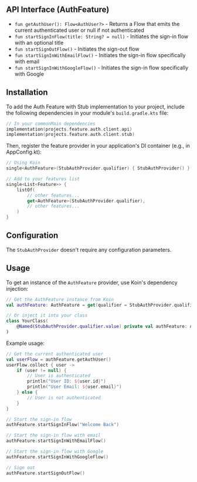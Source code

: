 ## API Interface (AuthFeature)
- `fun getAuthUser(): Flow<AuthUser?>` - Returns a Flow that emits the current authenticated user or null if not authenticated
- `fun startSignInFlow(title: String? = null)` - Initiates the sign-in flow with an optional title
- `fun startSignOutFlow()` - Initiates the sign-out flow
- `fun startSignInWithEmailFlow()` - Initiates the sign-in flow specifically with email
- `fun startSignInWithGoogleFlow()` - Initiates the sign-in flow specifically with Google

## Installation

To add the Auth Feature with Stub implementation to your project, include the following dependencies in your module's `build.gradle.kts` file:

```kotlin
// In your commonMain dependencies
implementation(projects.feature.auth.client.api)
implementation(projects.feature.auth.client.stub)
```

Then, register the feature provider in your application's DI container (e.g., in AppConfig.kt):

```kotlin
// Using Koin
single<AuthFeature>(StubAuthProvider.qualifier) { StubAuthProvider() }

// Add to your features list
single<List<Feature>> {
    listOf(
        // other features...
        get<AuthFeature>(StubAuthProvider.qualifier),
        // other features...
    )
}
```

## Configuration
The `StubAuthProvider` doesn't require any configuration parameters.

## Usage
To get an instance of the `AuthFeature` provider, use Koin's dependency injection:

```kotlin
// Get the AuthFeature instance from Koin
val authFeature: AuthFeature = get(qualifier = StubAuthProvider.qualifier)

// Or inject it into your class
class YourClass(
    @Named(StubAuthProvider.qualifier.value) private val authFeature: AuthFeature
)
```

Example usage:

```kotlin
// Get the current authenticated user
val userFlow = authFeature.getAuthUser()
userFlow.collect { user ->
    if (user != null) {
        // User is authenticated
        println("User ID: ${user.id}")
        println("User Email: ${user.email}")
    } else {
        // User is not authenticated
    }
}

// Start the sign-in flow
authFeature.startSignInFlow("Welcome Back")

// Start the sign-in flow with email
authFeature.startSignInWithEmailFlow()

// Start the sign-in flow with Google
authFeature.startSignInWithGoogleFlow()

// Sign out
authFeature.startSignOutFlow()
```